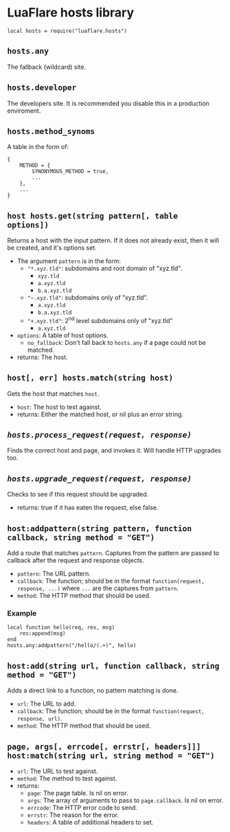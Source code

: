 # LuaFlare hosts library

`local hosts = require("luaflare.hosts")`

## `hosts.any`

The fallback (wildcard) site.

## `hosts.developer`

The developers site.  It is recommended you disable this in a production enviroment.

## `hosts.method_synoms`

A table in the form of:

	{
		METHOD = {
			SYNONYMOUS_METHOD = true,
			...
		},
		...
	}

## `host hosts.get(string pattern[, table options])`

Returns a host with the input pattern.  If it does not already exist, then it will be created, and it's options set.

- The argument `pattern` is in the form:
	- `"*.xyz.tld"`: subdomains and root domain of "xyz.tld".
		- `xyz.tld`
		- `a.xyz.tld`
		- `b.a.xyz.tld`
	- `"~.xyz.tld"`: subdomains only of "xyz.tld".
		- `a.xyz.tld`
		- `b.a.xyz.tld`
	- `"+.xyz.tld"`: 2<sup>nd</sup> level subdomains only of "xyz.tld"
	 	- `a.xyz.tld`
- `options`: A table of host options.
	- `no_fallback`: Don't fall back to `hosts.any` if a page could not be matched.
- returns: The host.

## `host[, err] hosts.match(string host)`

Gets the host that matches `host`.

- `host`: The host to test against.
- returns: Either the matched host, or nil plus an error string.

## *`hosts.process_request(request, response)`*

Finds the correct host and page, and invokes it.  Will handle HTTP upgrades too.

## *`hosts.upgrade_request(request, response)`*

Checks to see if this request should be upgraded.

- returns: true if it has eaten the request, else false.

## `host:addpattern(string pattern, function callback, string method = "GET")`

Add a route that matches `pattern`.  Captures from the pattern are passed to callback after the request and response objects.

- `pattern`: The URL pattern.
- `callback`: The function; should be in the format `function(request, response, ...)` where `...` are the captures from `pattern`.
- `method`: The HTTP method that should be used.

### Example

    local function hello(req, res, msg)
    	res:append(msg)
    end
    hosts.any:addpattern("/hello/(.+)", hello)

## `host:add(string url, function callback, string method = "GET")`

Adds a direct link to a function, no pattern matching is done.

- `url`: The URL to add.
- `callback`: The function; should be in the format `function(request, response, url)`.
- `method`: The HTTP method that should be used.

## `page, args[, errcode[, errstr[, headers]]] host:match(string url, string method = "GET")`

- `url`: The URL to test against.
- `method`: The method to test against.
- returns:
	- `page`: The page table.  Is nil on error.
	- `args`: The array of arguments to pass to `page.callback`.  Is nil on error.
	- `errcode`: The HTTP error code to send.
	- `errstr`: The reason for the error.
	- `headers`: A table of additional headers to set.
